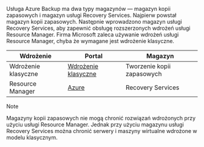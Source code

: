 Usługa Azure Backup ma dwa typy magazynów — magazyn kopii zapasowych i magazyn usługi Recovery Services. Najpierw powstał magazyn kopii zapasowych. Następnie wprowadzono magazyn usługi Recovery Services, aby zapewnić obsługę rozszerzonych wdrożeń usługi Resource Manager. Firma Microsoft zaleca używanie wdrożeń usługi Resource Manager, chyba że wymagane jest wdrożenie klasyczne.

| **Wdrożenie** | **Portal** | **Magazyn** |
| --- | --- | --- |
| Wdrożenie klasyczne |[Wdrożenie klasyczne](https://manage.windowsazure.com) |Tworzenie kopii zapasowych |
| Resource Manager |[Azure](https://portal.azure.com) |Recovery Services |

> [!NOTE]
> Magazyny kopii zapasowych nie mogą chronić rozwiązań wdrożonych przy użyciu usługi Resource Manager. Jednak przy użyciu magazynu usługi Recovery Services można chronić serwery i maszyny wirtualne wdrożone w modelu klasycznym.  
> 
> 


